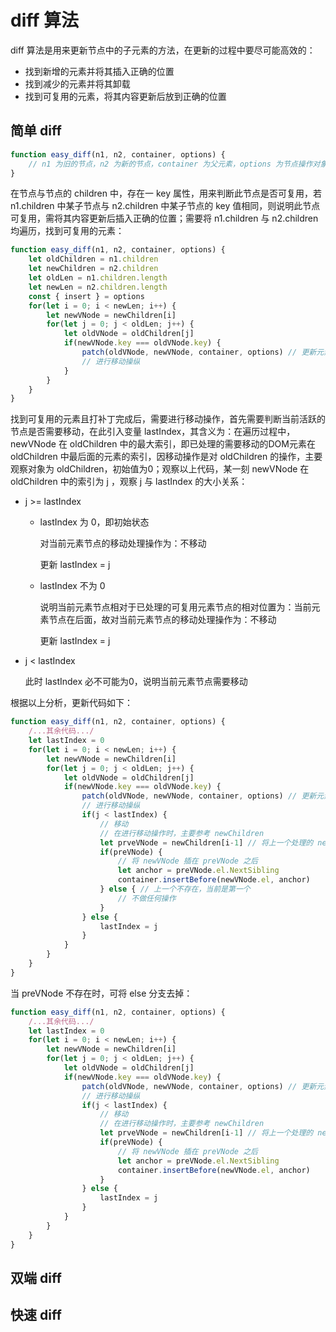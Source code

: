 # diff 算法

diff 算法是用来更新节点中的子元素的方法，在更新的过程中要尽可能高效的：

- 找到新增的元素并将其插入正确的位置
- 找到减少的元素并将其卸载
- 找到可复用的元素，将其内容更新后放到正确的位置

## 简单 diff

```ts
function easy_diff(n1, n2, container, options) {
    // n1 为旧的节点，n2 为新的节点，container 为父元素，options 为节点操作对象
}
```

在节点与节点的 children 中，存在一 key 属性，用来判断此节点是否可复用，若 n1.children 中某子节点与 n2.children 中某子节点的 key 值相同，则说明此节点可复用，需将其内容更新后插入正确的位置；需要将 n1.children 与 n2.children 均遍历，找到可复用的元素：

```ts
function easy_diff(n1, n2, container, options) {
    let oldChildren = n1.children
    let newChildren = n2.children
    let oldLen = n1.children.length
    let newLen = n2.children.length
    const { insert } = options
    for(let i = 0; i < newLen; i++) {
        let newVNode = newChildren[i]
        for(let j = 0; j < oldLen; j++) {
            let oldVNode = oldChildren[j]
            if(newVNode.key === oldVNode.key) {
                patch(oldVNode, newVNode, container, options) // 更新元素内容，即打补丁
                // 进行移动操纵
            }
        }
    }
}
```

找到可复用的元素且打补丁完成后，需要进行移动操作，首先需要判断当前活跃的节点是否需要移动，在此引入变量 lastIndex，其含义为：在遍历过程中，newVNode 在 oldChildren 中的最大索引，即已处理的需要移动的DOM元素在 oldChildren 中最后面的元素的索引，因移动操作是对 oldChildren 的操作，主要观察对象为 oldChildren，初始值为0；观察以上代码，某一刻 newVNode 在 oldChildren 中的索引为 j ，观察 j 与 lastIndex 的大小关系：

- j >= lastIndex

  - lastIndex 为 0，即初始状态

    对当前元素节点的移动处理操作为：不移动

    更新 lastIndex = j

  - lastIndex 不为 0

    说明当前元素节点相对于已处理的可复用元素节点的相对位置为：当前元素节点在后面，故对当前元素节点的移动处理操作为：不移动

    更新 lastIndex = j

- j < lastIndex

  此时 lastIndex 必不可能为0，说明当前元素节点需要移动

根据以上分析，更新代码如下：

```ts
function easy_diff(n1, n2, container, options) {
    /...其余代码.../
    let lastIndex = 0
    for(let i = 0; i < newLen; i++) {
        let newVNode = newChildren[i]
        for(let j = 0; j < oldLen; j++) {
            let oldVNode = oldChildren[j]
            if(newVNode.key === oldVNode.key) {
                patch(oldVNode, newVNode, container, options) // 更新元素内容，即打补丁
                // 进行移动操纵
                if(j < lastIndex) {
                    // 移动
                    // 在进行移动操作时，主要参考 newChildren
                    let prveVNode = newChildren[i-1] // 将上一个处理的 newVNode 作为参考
                    if(preVNode) {
                        // 将 newVNode 插在 preVNode 之后
                        let anchor = preVNode.el.NextSibling
                        container.insertBefore(newVNode.el, anchor)
                    } else { // 上一个不存在，当前是第一个
                        // 不做任何操作
                    }
                } else {
                    lastIndex = j
                }
            }
        }
    }
}
```

当 preVNode 不存在时，可将 else 分支去掉：

```ts
function easy_diff(n1, n2, container, options) {
    /...其余代码.../
    let lastIndex = 0
    for(let i = 0; i < newLen; i++) {
        let newVNode = newChildren[i]
        for(let j = 0; j < oldLen; j++) {
            let oldVNode = oldChildren[j]
            if(newVNode.key === oldVNode.key) {
                patch(oldVNode, newVNode, container, options) // 更新元素内容，即打补丁
                // 进行移动操纵
                if(j < lastIndex) {
                    // 移动
                    // 在进行移动操作时，主要参考 newChildren
                    let prveVNode = newChildren[i-1] // 将上一个处理的 newVNode 作为参考
                    if(preVNode) {
                        // 将 newVNode 插在 preVNode 之后
                        let anchor = preVNode.el.NextSibling
                        container.insertBefore(newVNode.el, anchor)
                    }
                } else {
                    lastIndex = j
                }
            }
        }
    }
}
```



## 双端 diff

## 快速 diff



